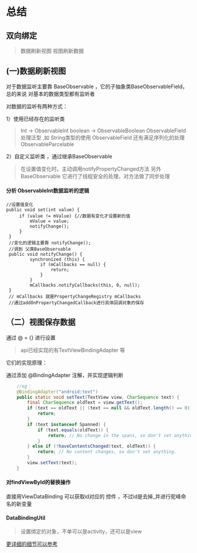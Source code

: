 总结
====
## 双向绑定
> 数据刷新视图
> 视图刷新数据

## (一)数据刷新视图
对于数据监听主要靠 BaseObservable ，它的子抽象类BaseObservableField，总的来说
对基本的数据类型都有监听者

对数据的监听有两种方式：

1）使用已经存在的监听类

> Int -> ObservableInt
> boolean -> ObservableBoolean
> ObservableField<T> 处理泛型 ,如 String类型的使用  ObservableField<String>
> 还有满足序列化的处理 ObservableParcelable

2）自定义监听类 ，通过继承BaseObservable

> 在设置值变化时。主动调用notifyPropertyChanged方法
> 另外 BaseObservable 它进行了线程安全的处理，对方法做了同步处理

#### 分析 ObservableInt数据监听的逻辑

    //设置值变化
    public void set(int value) {
         if (value != mValue) {//数据有变化才设置新的值
             mValue = value;
             notifyChange();
         }
     }
     //变化的逻辑主要靠 notifyChange();
     //调到 父类BaseObservable
     public void notifyChange() {
             synchronized (this) {
                 if (mCallbacks == null) {
                     return;
                 }
             }
             mCallbacks.notifyCallbacks(this, 0, null);
     }
     // mCallbacks 就是PropertyChangeRegistry mCallbacks
     //通过addOnPropertyChangedCallback进行具体回调对象的保存

## （二）视图保存数据

 通过 @ = {} 进行设置

> api已经实现的有TextViewBindingAdapter 等

它们的实现原理：

通过添加 @BindingAdapter 注解，并实现逻辑判断
```java
    //eg：
    @BindingAdapter("android:text")
    public static void setText(TextView view, CharSequence text) {
        final CharSequence oldText = view.getText();
        if (text == oldText || (text == null && oldText.length() == 0)) {
            return;
        }
        if (text instanceof Spanned) {
            if (text.equals(oldText)) {
                return; // No change in the spans, so don't set anything.
            }
        } else if (!haveContentsChanged(text, oldText)) {
            return; // No content changes, so don't set anything.
        }
        view.setText(text);
    }
```

#### 对findViewById的替换操作

直接用ViewDataBinding 可以获取id对应的 控件 ，不过id是去掉_并进行驼峰命名的新变量
#### DataBindingUtil

> 设置绑定的对象，不单可以是activity，还可以是view


[更详细的细节可以参考](https://juejin.im/post/5a55ecb6f265da3e4d7298e9#heading-41)



